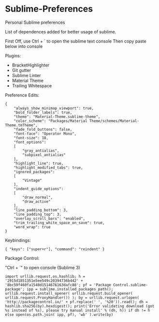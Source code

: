 # Sublime-Preferences
Personal Sublime preferences

List of dependences added for better usage of sublime.

First Off, use Ctrl + ` to open the sublime text console
Then copy paste below into console

Plugins:
- BracketHighlighter
- Git gutter
- Sublime Linter
- Material Theme
- Trailing Whitespace


Preference Edits:

~~~~
{
	"always_show_minimap_viewport": true,
	"bold_folder_labels": true,
	"theme": "Material-Theme.sublime-theme",
	"color_scheme": "Packages/Material Theme/schemes/Material-Theme.tmTheme",
	"fade_fold_buttons": false,
	"font-face": "Operator Mono",
	"font-size": 18,
	"font_options":
	[
		"gray_antialias",
		"subpixel_antialias"
	],
	"highlight_line": true,
	"highlight_modified_tabs": true,
	"ignored_packages":
	[
		"Vintage"
	],
	"indent_guide_options":
	[
		"draw_normal",
		"draw_active"
	],
	"line_padding_bottom": 3,
	"line_padding_top": 3,
	"overlay_scroll_bars": "enabled",
	"trim_trailing_white_space_on_save": true,
	"word_wrap": true
}
~~~~

Keybindings:

~~~~
{ "keys": ["super+r"], "command": "reindent" }
~~~~

Package Control:

"Ctrl + `" to open console
(Sublime 3)
~~~~
import urllib.request,os,hashlib; h = '2915d1851351e5ee549c20394736b442' + '8bc59f460fa1548d1514676163dafc88'; pf = 'Package Control.sublime-package'; ipp = sublime.installed_packages_path(); urllib.request.install_opener( urllib.request.build_opener( urllib.request.ProxyHandler()) ); by = urllib.request.urlopen( 'http://packagecontrol.io/' + pf.replace(' ', '%20')).read(); dh = hashlib.sha256(by).hexdigest(); print('Error validating download (got %s instead of %s), please try manual install' % (dh, h)) if dh != h else open(os.path.join( ipp, pf), 'wb' ).write(by)
~~~~
